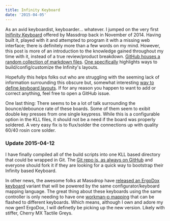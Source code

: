 ```yaml
---
title: Infinity Keyboard
date: '2015-04-05'
---
```


As an avid keyboardist, keyboarder... whatever. I jumped on the very first [Inifinity Keyboard][1] offered by Massdrop back in November of 2014. Having built it, played with it and attempted to program it with a missing web interface; there is definitely more than a few words on my mind. However, this post is more of an introduction to the knowledge gained throughout my time with it, instead of a true review/product breakdown. [GitHub houses a random collection of markdown files][2]. [One specifically][3] highlights ways to build/config/customize the Infinity's layouts.

Hopefully this helps folks out who are struggling with the seeming lack of information surrounding this obscure but, somewhat interesting [way to define keyboard layouts][4]. If for any reason you happen to want to add or correct anything, feel free to open a GitHub issue.

One last thing: There seems to be a lot of talk surrounding the bounce/debounce rate of these boards. Some of them seem to exibit double key presses from one single keypress. While this is a configurable option in the KLL files, it should not be a need if the board was properly soldered. A very easy fix is to flux/solder the connections up with quality 60/40 rosin core solder.

### Update 2015-04-12

I have finally compiled all of the build scripts into one KLL based directory that could be wrapped in Git. The [Git repo is, as always on GitHub][5] and everyone should fork it if they are looking for a quick way to bootstrap their Infinity based Keyboard.

In other news, the awesome folks at Massdrop have [released an ErgoDox keyboard][6] variant that will be powered by the same configurator/keyboard mapping language. The great thing about these keyboards using the same controller is only needing to have one [workman-p mapping][7] that can be flashed to different keyboards. Which means, although I own and adore my now gen1 ErgoDox, I will definetly be picking up the new version. Likely with stiffer, Cherry MX Tactile Greys.

[1]: https://www.massdrop.com/buy/infinity-keyboard-kit
[2]:https://github.com/braidn/Knowledge-Repo
[3]: https://github.com/braidn/Knowledge-Repo/blob/master/InfinityKllInfo.md
[4]: https://www.overleaf.com/read/zzqbdwqjfwwf
[5]: https://github.com/braidn/infinity
[6]: https://www.massdrop.com/buy/infinity-ergodox
[7]: https://github.com/ojbucao/workman
